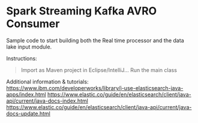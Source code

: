# Spark Streaming Kafka AVRO Consumer

Sample code to start building both the Real time processor and the data lake input module.

Instructions:
> Import as Maven project in Eclipse/IntelliJ...
> Run the main class



Additional information & tutorials:
https://www.ibm.com/developerworks/library/j-use-elasticsearch-java-apps/index.html
https://www.elastic.co/guide/en/elasticsearch/client/java-api/current/java-docs-index.html
https://www.elastic.co/guide/en/elasticsearch/client/java-api/current/java-docs-update.html